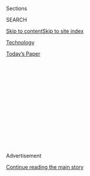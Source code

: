 <div id="app">

<div>

<div>

<div>

<div class="NYTAppHideMasthead css-1q2w90k e1suatyy0">

<div class="section css-ui9rw0 e1suatyy2">

<div class="css-eph4ug er09x8g0">

<div class="css-6n7j50">

</div>

<span class="css-1dv1kvn">Sections</span>

<div class="css-10488qs">

<span class="css-1dv1kvn">SEARCH</span>

</div>

[Skip to content](#site-content)[Skip to site
index](#site-index)

</div>

<div id="masthead-section-label" class="css-1wr3we4 eaxe0e00">

[Technology](https://www.nytimes.com/section/technology)

</div>

<div class="css-10698na e1huz5gh0">

</div>

</div>

<div id="masthead-bar-one" class="section hasLinks css-15hmgas e1csuq9d3">

<div class="css-uqyvli e1csuq9d0">

</div>

<div class="css-1uqjmks e1csuq9d1">

</div>

<div class="css-9e9ivx">

[](https://myaccount.nytimes.com/auth/login?response_type=cookie&client_id=vi)

</div>

<div class="css-1bvtpon e1csuq9d2">

[Today’s
Paper](https://www.nytimes.com/section/todayspaper)

</div>

</div>

</div>

</div>

<div data-aria-hidden="false">

<div id="site-content" data-role="main">

<div>

<div class="css-1aor85t" style="opacity:0.000000001;z-index:-1;visibility:hidden">

<div class="css-1hqnpie">

<div class="css-epjblv">

<span class="css-17xtcya">[Technology](/section/technology)</span><span class="css-x15j1o">|</span><span class="css-fwqvlz">I
Tried to Live Without the Tech Giants. It Was
Impossible.</span>

</div>

<div class="css-k008qs">

<div class="css-1iwv8en">

<span class="css-18z7m18"></span>

<div>

</div>

</div>

<span class="css-1n6z4y">https://nyti.ms/2CWI86R</span>

<div class="css-1705lsu">

<div class="css-4xjgmj">

<div class="css-4skfbu" data-role="toolbar" data-aria-label="Social Media Share buttons, Save button, and Comments Panel with current comment count" data-testid="share-tools">

  - 
  - 
  - 
  - 
    
    <div class="css-6n7j50">
    
    </div>

  - 
  - 

</div>

</div>

</div>

</div>

</div>

</div>

<div id="NYT_TOP_BANNER_REGION" class="css-13pd83m">

</div>

<div id="top-wrapper" class="css-1sy8kpn">

<div id="top-slug" class="css-l9onyx">

Advertisement

</div>

[Continue reading the main
story](#after-top)

<div class="ad top-wrapper" style="text-align:center;height:100%;display:block;min-height:250px">

<div id="top" class="place-ad" data-position="top" data-size-key="top">

</div>

</div>

<div id="after-top">

</div>

</div>

<div>

<div id="sponsor-wrapper" class="css-1hyfx7x">

<div id="sponsor-slug" class="css-19vbshk">

Supported by

</div>

[Continue reading the main
story](#after-sponsor)

<div id="sponsor" class="ad sponsor-wrapper" style="text-align:center;height:100%;display:block">

</div>

<div id="after-sponsor">

</div>

</div>

<div class="css-186x18t">

</div>

<div class="css-1vkm6nb ehdk2mb0">

# I Tried to Live Without the Tech Giants. It Was Impossible.

</div>

As lawmakers debate whether Apple, Google, Facebook, and Amazon are
monopolies, a reporter recalls her attempt to avoid interacting with the
companies.

<div class="css-79elbk" data-testid="photoviewer-wrapper">

<div class="css-z3e15g" data-testid="photoviewer-wrapper-hidden">

</div>

<div class="css-1a48zt4 ehw59r15" data-testid="photoviewer-children">

![<span class="css-cnj6d5 e1z0qqy90" itemprop="copyrightHolder"><span class="css-1ly73wi e1tej78p0">Credit...</span><span><span>Efi
Chalikopoulou</span></span></span>](https://static01.nyt.com/images/2020/08/02/business/31Bigfive-illo/31Bigfive-illo-articleLarge.jpg?quality=75&auto=webp&disable=upscale)

</div>

</div>

<div class="css-18e8msd">

<div class="css-vp77d3 epjyd6m0">

<div class="css-hus3qt ey68jwv0" data-aria-hidden="true">

[![Kashmir
Hill](https://static01.nyt.com/images/2020/07/24/business/author-hill-kashmir/author-hill-kashmir-thumbLarge-v2.png
"Kashmir Hill")](https://www.nytimes.com/by/kashmir-hill)

</div>

<div class="css-1baulvz">

By [<span class="css-1baulvz last-byline" itemprop="name">Kashmir
Hill</span>](https://www.nytimes.com/by/kashmir-hill)

</div>

</div>

  - 
    
    <div class="css-ld3wwf e16638kd2">
    
    July 31,
    2020
    
    </div>

  - 
    
    <div class="css-4xjgmj">
    
    <div class="css-d8bdto" data-role="toolbar" data-aria-label="Social Media Share buttons, Save button, and Comments Panel with current comment count" data-testid="share-tools">
    
      - 
      - 
      - 
      - 
        
        <div class="css-6n7j50">
        
        </div>
    
      - 
      - 
    
    </div>
    
    </div>

</div>

</div>

<div class="section meteredContent css-1r7ky0e" name="articleBody" itemprop="articleBody">

<div class="css-1fanzo5 StoryBodyCompanionColumn">

<div class="css-53u6y8">

The chief executives of Amazon, Facebook, Google and Apple were called
before a House antitrust committee this week, ostensibly to answer
questions about whether they have too much power and whether that hurts
consumers.

The tech bosses, who appeared via videoconference, fended off questions
about being “cyber barons,” saying they have plenty of competition and
that consumers have other options for the services they offer.

But do they? Last year, in an effort to understand just how dependent we
are on these companies, I did [an
experiment](https://gizmodo.com/c/goodbye-big-five) for the tech news
site Gizmodo to see how hard it would be to remove them from my life.

To do that wasn’t easy. From my years writing about digital privacy, I
knew these companies were in the background of many of our online
interactions. I worked with a technologist named Dhruv Mehrotra, who
designed a custom tool for me, a virtual private network that kept my
devices from sending data to or receiving data from the tech giants by
blocking the millions of internet addresses the companies controlled.

</div>

</div>

<div class="css-1fanzo5 StoryBodyCompanionColumn">

<div class="css-53u6y8">

Then I blocked Amazon, Facebook, Google, Apple and Microsoft, one by one
— and then all at once — over six weeks. Amazon and Google were the
hardest companies to avoid by far.

Cutting Amazon from my life meant losing access to any site hosted by
Amazon Web Services, the internet’s largest cloud provider. Many apps
and a large portion of the internet use Amazon’s servers to host their
digital content, and much of the digital world became inaccessible when
I said goodbye to Amazon, including the Amazon Prime Video competitor
Netflix.

Amazon was difficult to avoid in the real world as well. When I ordered
a phone holder for my car from eBay, it arrived in Amazon’s signature
packaging, because the seller used “Fulfillment by Amazon,” paying the
company to store and ship his product.

When I blocked Google, the entire internet slowed down for me, because
almost every site I visited was using Google to supply its fonts, run
its ads, track its users, or determine if its users were humans or bots.
While blocking Google, I couldn’t sign into the data storage service
Dropbox because the site thought I wasn’t a real person. Uber and Lyft
stopped working for me, because they were both dependent on Google Maps
for navigating the world. I discovered that Google Maps had [a de facto
monopoly](https://i.kinja-img.com/gawker-media/image/upload/c_scale,f_auto,fl_progressive,pg_1,q_80,w_1600/zrwbegnvl9qrpiyaerqv.png)
on online maps. Even Google’s longtime[critic
Yelp](https://www.nytimes.com/2017/07/01/technology/yelp-google-european-union-antitrust.html)
used it to tell computer users where businesses could be found.

I came to think of Amazon and Google as the providers of the very
infrastructure of the internet, so embedded in the architecture of the
digital world that even their competitors had to rely on their services.

</div>

</div>

<div class="css-1fanzo5 StoryBodyCompanionColumn">

<div class="css-53u6y8">

Facebook, Apple and Microsoft came with their own challenges. While
Facebook was less debilitating to block, I missed Instagram (which
Facebook owns) terribly, and I stopped getting news from my social
circle, like the birth of a good friend’s child. “I just assume that if
I post something on Facebook, everyone will know about it,” she told me
when I called her weeks later to congratulate her. I tried out an
alternative called Mastodon, but a social network devoid of any of your
friends isn’t much fun.

Apple was hard to leave because I had two Apple computers and an iPhone,
so I wound up getting some radical new hardware in order to keep
accessing the internet and making phone calls.

Apple and Google’s Android software have a duopoly on the smartphone
market. Wanting to avoid both companies, I wound up getting a dumb phone
— a Nokia 3310 on which I had to relearn the fine art of texting on
numerical phone keys — and a laptop with a Linux operating system from a
company called Purism that is trying to create “an ethical computing
environment,” namely by helping its users avoid the tech giants.

</div>

</div>

<div class="css-79elbk" data-testid="photoviewer-wrapper">

<div class="css-z3e15g" data-testid="photoviewer-wrapper-hidden">

</div>

<div class="css-1a48zt4 ehw59r15" data-testid="photoviewer-children">

![<span class="css-16f3y1r e13ogyst0" data-aria-hidden="true">Texting
with numerical phone keys on a Nokia 3310: not
fun. </span><span class="css-cnj6d5 e1z0qqy90" itemprop="copyrightHolder"><span class="css-1ly73wi e1tej78p0">Credit...</span><span>Josep
Lago/Agence France-Presse — Getty
Images</span></span>](https://static01.nyt.com/images/2020/07/31/business/31bigfive1/merlin_175158504_76dcbef2-989a-4bba-b785-36d7b84132a3-articleLarge.jpg?quality=75&auto=webp&disable=upscale)

</div>

</div>

<div class="css-1fanzo5 StoryBodyCompanionColumn">

<div class="css-53u6y8">

Yes, there are
[alternatives](https://www.nytimes.com/2020/07/29/technology/personaltech/big-tech-power-how-to-fight.html)
for products and services offered by the tech giants, but they are
harder to find and to use.

Microsoft, which is not in the antitrust hot seat this time around but
[knows what it feels
like](https://www.nytimes.com/2019/06/23/technology/antitrust-tech-microsoft-lessons.html),
was easy to block on the consumer level. As my colleague [Steve Lohr
notes](https://www.nytimes.com/2018/11/29/technology/microsoft-apple-worth-how.html),
Microsoft is “mainly a supplier of technology to business customers”
these days.

But like Amazon, Microsoft has a cloud service, and so a few sites went
dark for me, as did two Microsoft-owned services I used frequently,
LinkedIn and Skype. Not being able to use tech giant-owned services I
love was a hazard of this experiment: As The [Wall Street
Journal](https://www.wsj.com/articles/beware-the-big-tech-backlash-11545227197?mod=e2tw)noted,
the tech giants have bought more than 400 companies and start-ups over
the last decade.

</div>

</div>

<div class="css-1fanzo5 StoryBodyCompanionColumn">

<div class="css-53u6y8">

Critics of the big tech companies are often told, “If you don’t like the
company, don’t use its products.” My takeaway from the experiment was
that it’s not possible to do that. It’s not just the products and
services branded with the big tech giant’s name. It’s that these
companies control a thicket of more obscure products and services that
are hard to untangle from tools we rely on for everything we do, from
work to getting from point A to point B.

Many people called what I did “digital veganism.” [Digital
vegans](https://observer.com/2011/06/what-is-digital-veganism-cody-brown-explains-his-catchphrase/)
are deliberative about the hardware and software they use and the data
they consume and share, because information is power, and increasingly a
handful of companies seem to have it all.

There were two very different types of reaction to the story. Some
people said that it proved just how essential these companies are to the
American economy and how useful they are to consumers, meaning
regulators shouldn’t interfere with them. Others, like Representative
Jerrold Nadler, Democrat of New York and ex officio member of the
House’s antitrust committee, said at the time that the experiment was
proof of their monopolistic power.

“By virtue of controlling essential infrastructure, these companies
appear to have the ability to control access to markets,” Mr. Nadler
said. “In some basic ways, the problem is not unlike what we faced 130
years ago, when railroads transformed American life — both enabling
farmers and producers to access new markets, but also creating a key
chokehold that the railroad monopolies could exploit.”

If I were still blocking the tech giants today, I wouldn’t have been
able to watch this week’s antitrust hearing online. C-SPAN streamed it
live via YouTube, which Google owns.

After the experiment was over, though, I went back to using the
companies’ services again, because as it demonstrated, I didn’t really
have any other choice.

</div>

</div>

<div>

</div>

</div>

<div>

</div>

<div>

</div>

<div>

</div>

<div>

<div id="bottom-wrapper" class="css-1ede5it">

<div id="bottom-slug" class="css-l9onyx">

Advertisement

</div>

[Continue reading the main
story](#after-bottom)

<div id="bottom" class="ad bottom-wrapper" style="text-align:center;height:100%;display:block;min-height:90px">

</div>

<div id="after-bottom">

</div>

</div>

</div>

</div>

</div>

## Site Index

<div>

</div>

## Site Information Navigation

  - [© <span>2020</span> <span>The New York Times
    Company</span>](https://help.nytimes.com/hc/en-us/articles/115014792127-Copyright-notice)

<!-- end list -->

  - [NYTCo](https://www.nytco.com/)
  - [Contact
    Us](https://help.nytimes.com/hc/en-us/articles/115015385887-Contact-Us)
  - [Work with us](https://www.nytco.com/careers/)
  - [Advertise](https://nytmediakit.com/)
  - [T Brand Studio](http://www.tbrandstudio.com/)
  - [Your Ad
    Choices](https://www.nytimes.com/privacy/cookie-policy#how-do-i-manage-trackers)
  - [Privacy](https://www.nytimes.com/privacy)
  - [Terms of
    Service](https://help.nytimes.com/hc/en-us/articles/115014893428-Terms-of-service)
  - [Terms of
    Sale](https://help.nytimes.com/hc/en-us/articles/115014893968-Terms-of-sale)
  - [Site
    Map](https://spiderbites.nytimes.com)
  - [Help](https://help.nytimes.com/hc/en-us)
  - [Subscriptions](https://www.nytimes.com/subscription?campaignId=37WXW)

</div>

</div>

</div>

</div>

